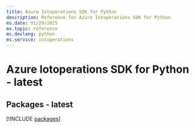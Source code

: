```yaml
---
title: Azure Iotoperations SDK for Python
description: Reference for Azure Iotoperations SDK for Python
ms.date: 01/29/2025
ms.topic: reference
ms.devlang: python
ms.service: iotoperations
---
```

# Azure Iotoperations SDK for Python - latest
## Packages - latest
[!INCLUDE [packages](iotoperations-index.md)]